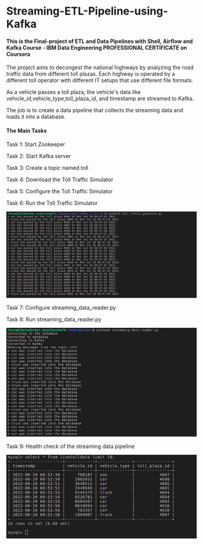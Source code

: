 # Streaming-ETL-Pipeline-using-Kafka
#### This is the Final-project of ETL and Data Pipelines with Shell, Airflow and Kafka Course - IBM Data Engineering PROFESSIONAL CERTIFICATE on Coursera

The project aims to decongest the national highways by analyzing the road traffic data from different toll plazas. Each highway is operated by a different toll operator with different IT setups that use different file formats. 

As a vehicle passes a toll plaza, the vehicle's data like vehicle_id,vehicle_type,toll_plaza_id, and timestamp are streamed to Kafka.  

The job is to create a data pipeline that collects the streaming data and loads it into a database.

#### The Main Tasks

Task 1: Start Zookeeper 

Task 2: Start Kafka server

Task 3: Create a topic named toll 

Task 4: Download the Toll Traffic Simulator 

Task 5: Configure the Toll Traffic Simulator 

Task 6: Run the Toll Traffic Simulator 

![alt text](https://github.com/aia-elkashef/Streaming-ETL-Pipeline-using-Kafka/blob/main/simulator_output.jpg)


Task 7: Configure streaming_data_reader.py 

Task 8: Run streaming_data_reader.py 

![alt text](https://github.com/aia-elkashef/Streaming-ETL-Pipeline-using-Kafka/blob/main/data_reader_output.jpg)


Task 9: Health check of the streaming data pipeline 

![alt text](https://github.com/aia-elkashef/Streaming-ETL-Pipeline-using-Kafka/blob/main/output_rows.jpg)



